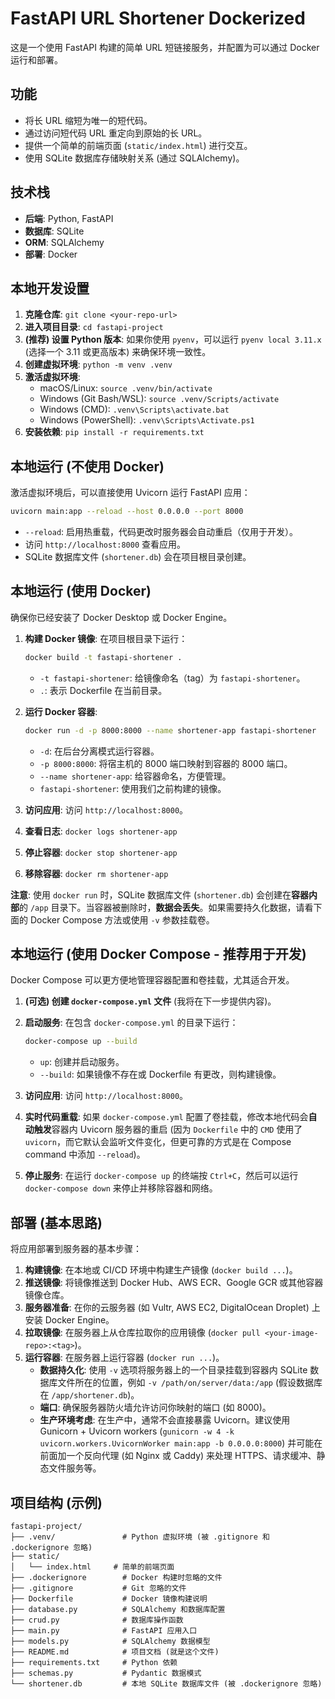 # FastAPI URL Shortener Dockerized

这是一个使用 FastAPI 构建的简单 URL 短链接服务，并配置为可以通过 Docker 运行和部署。

## 功能

- 将长 URL 缩短为唯一的短代码。
- 通过访问短代码 URL 重定向到原始的长 URL。
- 提供一个简单的前端页面 (`static/index.html`) 进行交互。
- 使用 SQLite 数据库存储映射关系 (通过 SQLAlchemy)。

## 技术栈

- **后端**: Python, FastAPI
- **数据库**: SQLite
- **ORM**: SQLAlchemy
- **部署**: Docker

## 本地开发设置

1. **克隆仓库**: `git clone <your-repo-url>`
2. **进入项目目录**: `cd fastapi-project`
3. **(推荐) 设置 Python 版本**: 如果你使用 `pyenv`，可以运行 `pyenv local 3.11.x` (选择一个 3.11 或更高版本) 来确保环境一致性。
4. **创建虚拟环境**: `python -m venv .venv`
5. **激活虚拟环境**:
    - macOS/Linux: `source .venv/bin/activate`
    - Windows (Git Bash/WSL): `source .venv/Scripts/activate`
    - Windows (CMD): `.venv\Scripts\activate.bat`
    - Windows (PowerShell): `.venv\Scripts\Activate.ps1`
6. **安装依赖**: `pip install -r requirements.txt`

## 本地运行 (不使用 Docker)

激活虚拟环境后，可以直接使用 Uvicorn 运行 FastAPI 应用：

```bash
uvicorn main:app --reload --host 0.0.0.0 --port 8000
```

- `--reload`: 启用热重载，代码更改时服务器会自动重启（仅用于开发）。
- 访问 `http://localhost:8000` 查看应用。
- SQLite 数据库文件 (`shortener.db`) 会在项目根目录创建。

## 本地运行 (使用 Docker)

确保你已经安装了 Docker Desktop 或 Docker Engine。

1. **构建 Docker 镜像**:
    在项目根目录下运行：

    ```bash
    docker build -t fastapi-shortener .
    ```

    - `-t fastapi-shortener`: 给镜像命名（tag）为 `fastapi-shortener`。
    - `.`: 表示 Dockerfile 在当前目录。

2. **运行 Docker 容器**:

    ```bash
    docker run -d -p 8000:8000 --name shortener-app fastapi-shortener
    ```

    - `-d`: 在后台分离模式运行容器。
    - `-p 8000:8000`: 将宿主机的 8000 端口映射到容器的 8000 端口。
    - `--name shortener-app`: 给容器命名，方便管理。
    - `fastapi-shortener`: 使用我们之前构建的镜像。

3. **访问应用**: 访问 `http://localhost:8000`。

4. **查看日志**: `docker logs shortener-app`

5. **停止容器**: `docker stop shortener-app`

6. **移除容器**: `docker rm shortener-app`

**注意**: 使用 `docker run` 时，SQLite 数据库文件 (`shortener.db`) 会创建在**容器内部**的 `/app` 目录下。当容器被删除时，**数据会丢失**。如果需要持久化数据，请看下面的 Docker Compose 方法或使用 `-v` 参数挂载卷。

## 本地运行 (使用 Docker Compose - 推荐用于开发)

Docker Compose 可以更方便地管理容器配置和卷挂载，尤其适合开发。

1. **(可选) 创建 `docker-compose.yml` 文件** (我将在下一步提供内容)。
2. **启动服务**:
    在包含 `docker-compose.yml` 的目录下运行：

    ```bash
    docker-compose up --build
    ```

    - `up`: 创建并启动服务。
    - `--build`: 如果镜像不存在或 Dockerfile 有更改，则构建镜像。
3. **访问应用**: 访问 `http://localhost:8000`。
4. **实时代码重载**: 如果 `docker-compose.yml` 配置了卷挂载，修改本地代码会**自动触发**容器内 Uvicorn 服务器的重启 (因为 `Dockerfile` 中的 `CMD` 使用了 `uvicorn`，而它默认会监听文件变化，但更可靠的方式是在 Compose command 中添加 `--reload`)。
5. **停止服务**: 在运行 `docker-compose up` 的终端按 `Ctrl+C`，然后可以运行 `docker-compose down` 来停止并移除容器和网络。

## 部署 (基本思路)

将应用部署到服务器的基本步骤：

1. **构建镜像**: 在本地或 CI/CD 环境中构建生产镜像 (`docker build ...`)。
2. **推送镜像**: 将镜像推送到 Docker Hub、AWS ECR、Google GCR 或其他容器镜像仓库。
3. **服务器准备**: 在你的云服务器 (如 Vultr, AWS EC2, DigitalOcean Droplet) 上安装 Docker Engine。
4. **拉取镜像**: 在服务器上从仓库拉取你的应用镜像 (`docker pull <your-image-repo>:<tag>`)。
5. **运行容器**: 在服务器上运行容器 (`docker run ...`)。
    - **数据持久化**: 使用 `-v` 选项将服务器上的一个目录挂载到容器内 SQLite 数据库文件所在的位置，例如 `-v /path/on/server/data:/app` (假设数据库在 `/app/shortener.db`)。
    - **端口**: 确保服务器防火墙允许访问你映射的端口 (如 8000)。
    - **生产环境考虑**: 在生产中，通常不会直接暴露 Uvicorn。建议使用 Gunicorn + Uvicorn workers (`gunicorn -w 4 -k uvicorn.workers.UvicornWorker main:app -b 0.0.0.0:8000`) 并可能在前面加一个反向代理 (如 Nginx 或 Caddy) 来处理 HTTPS、请求缓冲、静态文件服务等。

## 项目结构 (示例)

```
fastapi-project/
├── .venv/               # Python 虚拟环境 (被 .gitignore 和 .dockerignore 忽略)
├── static/
│   └── index.html     # 简单的前端页面
├── .dockerignore        # Docker 构建时忽略的文件
├── .gitignore           # Git 忽略的文件
├── Dockerfile           # Docker 镜像构建说明
├── database.py          # SQLAlchemy 和数据库配置
├── crud.py              # 数据库操作函数
├── main.py              # FastAPI 应用入口
├── models.py            # SQLAlchemy 数据模型
├── README.md            # 项目文档 (就是这个文件)
├── requirements.txt     # Python 依赖
├── schemas.py           # Pydantic 数据模式
└── shortener.db         # 本地 SQLite 数据库文件 (被 .dockerignore 忽略)
```

